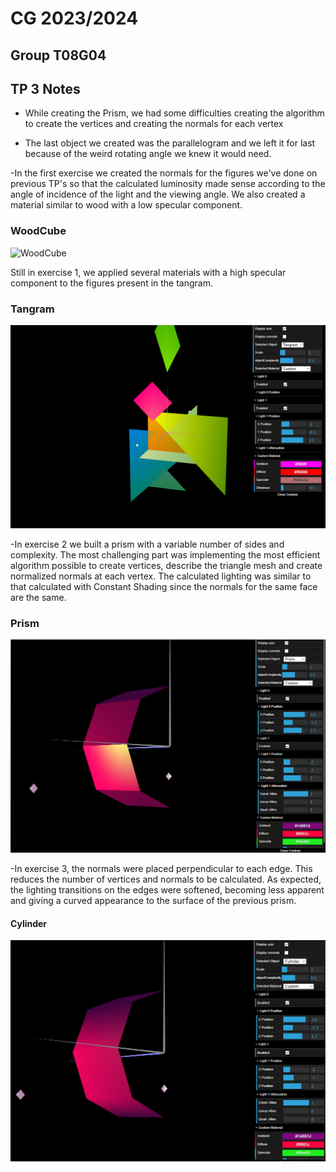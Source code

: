 # CG 2023/2024

## Group T08G04

## TP 3 Notes

- While creating the Prism, we had some difficulties creating the algorithm to create the vertices and creating the normals for each vertex 


- The last object we created was the parallelogram and we left it for last because of the weird rotating angle we knew it would need.


-In the first exercise we created the normals for the figures we've done on previous TP's so that the calculated luminosity made sense according to the angle of incidence of the light and the viewing angle. We also created a material similar to wood with a low specular component.

### WoodCube

![WoodCube](screenshots/cg-t08g04-tp2-1.png)

Still in exercise 1, we applied several materials with a high specular component to the figures present in the tangram.

### Tangram

![Tangram](screenshots/cg-t08g04-tp3-2.png)

-In exercise 2 we built a prism with a variable number of sides and complexity. The most challenging part was implementing the most efficient algorithm possible to create vertices, describe the triangle mesh and create normalized normals at each vertex. The calculated lighting was similar to that calculated with Constant Shading since the normals for the same face are the same.

### Prism

![MyPrism](screenshots/cg-t08g04-tp3-3.png)

-In exercise 3, the normals were placed perpendicular to each edge. This reduces the number of vertices and normals to be calculated. As expected, the lighting transitions on the edges were softened, becoming less apparent and giving a curved appearance to the surface of the previous prism.


#### Cylinder

![MyCylinder](screenshots/cg-t08g04-tp3-4.png)